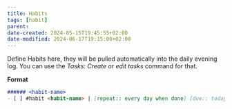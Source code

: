 ```yaml
---
title: Habits
tags: [habit]
parent: 
date-created: 2024-05-15T19:45:55+02:00
date-modified: 2024-06-17T19:15:00+02:00
---
```


Define Habits here, they will be pulled automatically into the daily evening log. You can use the *Tasks: Create or edit tasks* command for that.

**Format**
```md
###### <habit-name>
- [ ] #habit <habit-name> | [repeat:: every day when done] [due:: today]
```
